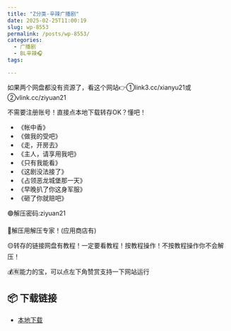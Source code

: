 ```yaml
---
title: "Z分类-辛辣广播剧"
date: 2025-02-25T11:00:19
slug: wp-8553
permalink: /posts/wp-8553/
categories:
  - 广播剧
  - BL辛辣🎧
tags:

---
```


如果两个网盘都没有资源了，看这个网站👉①link3.cc/xianyu21或②vlink.cc/ziyuan21

不需要注册账号！直接点本地下载转存OK？懂吧！

*   《帐中香》
*   《做我的受吧》
*   《走，开房去》
*   《主人，请享用我吧》
*   《只有我能看》
*   《这剧没法接了》
*   《占领恶龙城堡那一天》
*   《早晚扒了你这身军服》
*   《砸了你就赔吧》

🟢解压密码:ziyuan21

🔵解压用解压专家！(应用商店有)

🟡转存的链接网盘有教程！一定要看教程！按教程操作！不按教程操作你不会解压！

💰🈶能力的宝，可以点左下角赞赏支持一下网站运行

## 📦 下载链接
- [本地下载](https://blziyuan21.com/pay-download/8553?key=857cca09a4&down_id=0)

